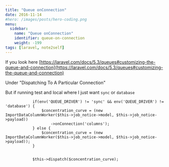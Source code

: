 ```yaml
---
title: "Queue onConnection"
date: 2016-11-14
#hero: /images/posts/hero-coding.png
menu:
  sidebar:
    name: "Queue onConnection"
    identifier: queue-on-connection
    weight: -199
tags: [laravel, note2self]
---
```


If you look here [https://laravel.com/docs/5.3/queues#customizing-the-queue-and-connection](https://laravel.com/docs/5.3/queues#customizing-the-queue-and-connection)

Under "Dispatching To A Particular Connection"

But if running test and local where I just want `sync` or `database`

```
            if(env('QUEUE_DRIVER') != 'sync' && env('QUEUE_DRIVER') != 'database') {
                $concentration_curve = (new ImportDataColumnWorker($this->job_notice->model, $this->job_notice->payload))
                    ->onConnection('columns');
            } else {
                $concentration_curve = (new ImportDataColumnWorker($this->job_notice->model, $this->job_notice->payload));
            }


            $this->dispatch($concentration_curve);
```
